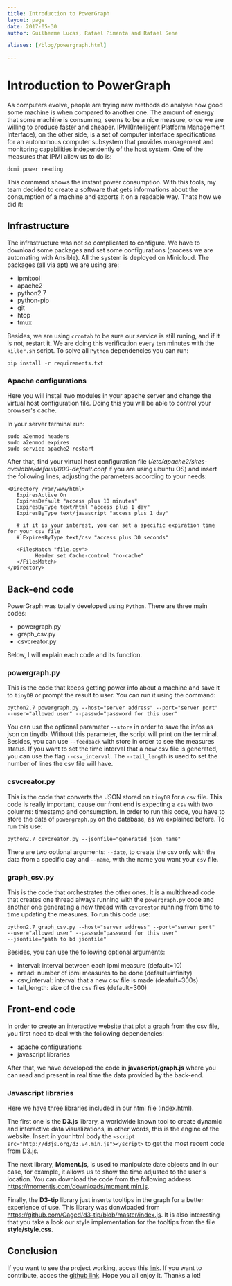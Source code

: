 ```yaml
---
title: Introduction to PowerGraph
layout: page 
date: 2017-05-30
author: Guilherme Lucas, Rafael Pimenta and Rafael Sene

aliases: [/blog/powergraph.html]

---
```


# Introduction to PowerGraph  
As computers evolve, people are trying new methods do analyse how good some machine
is when compared to another one. The amount of energy that some machine is 
consuming, seems to be a nice measure, once we are willing to produce faster and
cheaper. 
IPMI(Intelligent Platform Management Interface), on the other side,
is a set of computer interface specifications for an autonomous computer 
subsystem that provides management and monitoring capabilities independently 
of the host system. One of the measures that IPMI allow us to do is:   
```
dcmi power reading
```
This command shows the instant power consumption. With this tools, my team decided
to create a software that gets informations about the consumption of a machine
and exports it on a readable way. Thats how we did it:

## Infrastructure
The infrastructure was not so complicated to configure. We have to download some
packages and set some configurations (process we are automating with Ansible). All
the system is deployed on Minicloud. The packages (all via apt) we are using are:   

- ipmitool
- apache2
- python2.7
- python-pip
- git 
- htop
- tmux

Besides, we are using ```crontab``` to be sure our service is still runing, and if 
it is not, restart it. We are doing this verification every ten minutes with the
```killer.sh``` script. 
To solve all ```Python``` dependencies you can run:   

```
pip install -r requirements.txt
```
### Apache configurations
Here you will install two modules in your apache server and change the virtual
host configuration file. Doing this you will be able to control your browser's cache.

In your server terminal run:
```
sudo a2enmod headers
sudo a2enmod expires
sudo service apache2 restart
```
After that, find your virtual host configuration file
(*/etc/apache2/sites-available/default/000-default.conf* if you are using ubuntu OS)
and insert the following lines, adjusting the parameters according to your needs:

```
<Directory /var/www/html>
   ExpiresActive On
   ExpiresDefault "access plus 10 minutes"
   ExpiresByType text/html "access plus 1 day"
   ExpiresByType text/javascript "access plus 1 day"

   # if it is your interest, you can set a specific expiration time for your csv file
   # ExpiresByType text/csv "access plus 30 seconds"

   <FilesMatch "file.csv">
         Header set Cache-control "no-cache"
   </FilesMatch>
</Directory>
```
## Back-end code
PowerGraph was totally developed using ```Python```. There are three main codes:   

- powergraph.py
- graph_csv.py
- csvcreator.py

Below, I will explain each code and its function.

### powergraph.py   
This is the code that keeps getting power info about a machine and save it to 
```tinyDB``` or prompt the result to user. You can run it using the command:

```
python2.7 powergraph.py --host="server address" --port="server port" 
--user="allowed user" --passwd="password for this user"
```
You can use the optional parameter ```--store``` in order to save the infos 
as json on tinydb. Without this parameter, the script will print on the terminal. 
Besides, you can use ```--feedback``` with store in order to see the measures 
status. 
If you want to set the time interval that a new csv file is generated, you can 
use the flag ```--csv_interval```. The ```--tail_length``` is used to set the 
number of lines the csv file will have.

### csvcreator.py   
This is the code that converts the JSON stored on ```tinyDB``` for a ```csv```
file. This code is really important, cause our front end is expecting a ```csv``` 
with two columns: timestamp and consumption.
In order to run this code, you have to store the data of ```powergraph.py``` on the
database, as we explained before. To run this use:

```
python2.7 csvcreator.py --jsonfile="generated_json_name"
```

There are two optional arguments: ```--date```, to create the csv only with 
the data from a specific day and ```--name```, with the name you want your 
```csv``` file.

### graph_csv.py
This is the code that orchestrates the other ones. It is a multithread code that 
creates one thread always running with the ```powergraph.py``` code and another 
one generating a new thread with ```csvcreator``` running from time to time
updating the measures. To run this code use:

```
python2.7 graph_csv.py --host="server address" --port="server port" 
--user="allowed user" --passwd="password for this user" 
--jsonfile="path to bd jsonfile"
```

Besides, you can use the following optional arguments:   

- interval: interval between each ipmi measure (default=10)
- nread: number of ipmi measures to be done (default=infinity)
- csv_interval: interval that a new csv file is made (deafult=300s)
- tail_length: size of the csv files (default=300)

## Front-end code
In order to create an interactive website that plot a graph from the csv file,
you first need to deal with the following dependencies:

- apache configurations
- javascript libraries

After that, we have developed the code in **javascript/graph.js** where
you can read and present in real time the data provided by the back-end.

### Javascript libraries
Here we have three libraries included in our html file (index.html).

The first one is the **D3.js** library, a worldwide known tool to create
dynamic and interactive data visualizations, in other words, this is the engine
of the website. Insert in your html body the `<script src="http://d3js.org/d3.v4.min.js"></script>`
to get the most recent code from D3.js.

The next library, **Moment.js**, is used to manipulate date objects and in our
case, for example, it allows us to show the time adjusted to the user's location.
You can download the code from the following address https://momentjs.com/downloads/moment.min.js.

Finally, the **D3-tip** library just inserts tooltips in the graph for a better experience of use. This library was donwloaded from https://github.com/Caged/d3-tip/blob/master/index.js. It is also interesting that you take a look our style implementation for the tooltips from the file **style/style.css**.

## Conclusion  
If you want to see the project working, acces this 
[link](http://oplab134.parqtec.unicamp.br/powergraph). If you want to contribute, acces the 
[github link](https://github.com/Unicamp-OpenPower/powergraph). Hope you all enjoy 
it. Thanks a lot!
